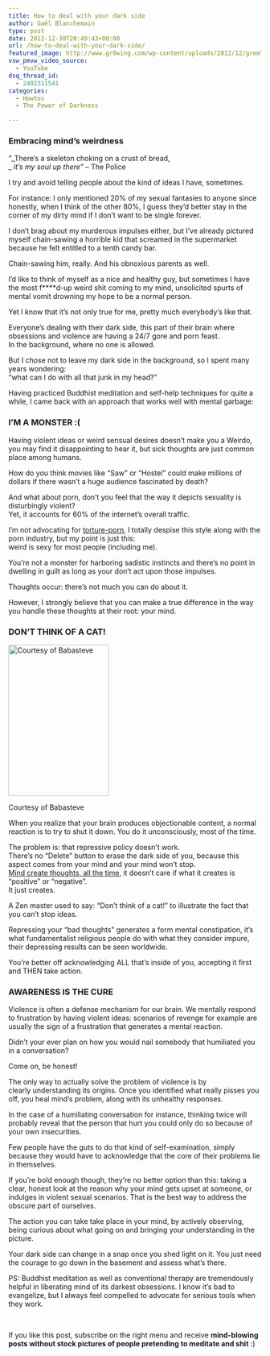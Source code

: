 ```yaml
---
title: How to deal with your dark side
author: Gaël Blanchemain
type: post
date: 2012-12-30T20:49:43+00:00
url: /how-to-deal-with-your-dark-side/
featured_image: http://www.gr0wing.com/wp-content/uploads/2012/12/gremlins-@-a-bar.jpg
vsw_pmvw_video_source:
  - YouTube
dsq_thread_id:
  - 2402311541
categories:
  - Howtos
  - The Power of Darkness

---
```

### Embracing mind&#8217;s weirdness

&#8220;_There&#8217;s a skeleton choking on a crust of bread,  
_ _it&#8217;s my soul up there&#8221;_ &#8211; The Police

I try and avoid telling people about the kind of ideas I have, sometimes.

For instance: I only mentioned 20% of my sexual fantasies to anyone since honestly, when I think of the other 80%, I guess they&#8217;d better stay in the corner of my dirty mind if I don&#8217;t want to be single forever.

<!--more-->

I don&#8217;t brag about my murderous impulses either, but I&#8217;ve already pictured myself chain-sawing a horrible kid that screamed in the supermarket because he felt entitled to a tenth candy bar.

Chain-sawing him, really. And his obnoxious parents as well.

I&#8217;d like to think of myself as a nice and healthy guy, but sometimes I have the most f\****d-up weird shit coming to my mind, unsolicited spurts of mental vomit drowning my hope to be a normal person.

Yet I know that it&#8217;s not only true for me, pretty much everybody&#8217;s like that.

Everyone&#8217;s dealing with their dark side, this part of their brain where obsessions and violence are having a 24/7 gore and porn feast.  
In the background, where no one is allowed.

But I chose not to leave my dark side in the background, so I spent many years wondering:  
&#8220;what can I do with all that junk in my head?&#8221;

Having practiced Buddhist meditation and self-help techniques for quite a while, I came back with an approach that works well with mental garbage:

### I&#8217;M A MONSTER :(

Having violent ideas or weird sensual desires doesn&#8217;t make you a Weirdo, you may find it disappointing to hear it, but sick thoughts are just common place among humans.

How do you think movies like &#8220;Saw&#8221; or &#8220;Hostel&#8221; could make millions of dollars if there wasn&#8217;t a huge audience fascinated by death?

And what about porn, don&#8217;t you feel that the way it depicts sexuality is disturbingly violent?  
Yet, it accounts for 60% of the internet&#8217;s overall traffic.

I&#8217;m not advocating for <a href="http://en.wikipedia.org/wiki/Splatter_film" target="_blank">torture-porn</a>, I totally despise this style along with the porn industry, but my point is just this:  
weird is sexy for most people (including me).

You&#8217;re not a monster for harboring sadistic instincts and there&#8217;s no point in dwelling in guilt as long as your don&#8217;t act upon those impulses.

Thoughts occur: there&#8217;s not much you can do about it.

However, I strongly believe that you can make a true difference in the way you handle these thoughts at their root: your mind.

### DON&#8217;T THINK OF A CAT!

<div id="attachment_4262" style="width: 210px" class="wp-caption alignleft">
  <img aria-describedby="caption-attachment-4262" class="size-medium wp-image-4262" alt="Courtesy of Babasteve" src="http://www.gr0wing.com/wp-content/uploads/2012/12/Burka-200x300.jpg" width="200" height="300" srcset="https://www.gr0wing.com/wp-content/uploads/2012/12/Burka-200x300.jpg 200w, https://www.gr0wing.com/wp-content/uploads/2012/12/Burka-682x1024.jpg 682w, https://www.gr0wing.com/wp-content/uploads/2012/12/Burka-588x882.jpg 588w, https://www.gr0wing.com/wp-content/uploads/2012/12/Burka.jpg 720w" sizes="(max-width: 200px) 100vw, 200px" />
  
  <p id="caption-attachment-4262" class="wp-caption-text">
    Courtesy of Babasteve
  </p>
</div>

When you realize that your brain produces objectionable content, a normal reaction is to try to shut it down. You do it unconsciously, most of the time.

The problem is: that repressive policy doesn&#8217;t work.  
There&#8217;s no &#8220;Delete&#8221; button to erase the dark side of you, because this aspect comes from your mind and your mind won&#8217;t stop.  
<a href="http://theoatmeal.com/comics/brain" target="_blank">Mind create thoughts, all the time</a>, it doesn&#8217;t care if what it creates is &#8220;positive&#8221; or &#8220;negative&#8221;.  
It just creates.

A Zen master used to say: &#8220;Don&#8217;t think of a cat!&#8221; to illustrate the fact that you can&#8217;t stop ideas.

Repressing your &#8220;bad thoughts&#8221; generates a form mental constipation, it&#8217;s what fundamentalist religious people do with what they consider impure, their depressing results can be seen worldwide.

You&#8217;re better off acknowledging ALL that&#8217;s inside of you, accepting it first and THEN take action.

### AWARENESS IS THE CURE

Violence is often a defense mechanism for our brain. We mentally respond to frustration by having violent ideas: scenarios of revenge for example are usually the sign of a frustration that generates a mental reaction.

Didn&#8217;t your ever plan on how you would nail somebody that humiliated you in a conversation?

Come on, be honest!

The only way to actually solve the problem of violence is by clearly understanding its origins. Once you identified what really pisses you off, you heal mind&#8217;s problem, along with its unhealthy responses.

In the case of a humiliating conversation for instance, thinking twice will probably reveal that the person that hurt you could only do so because of your own insecurities.

Few people have the guts to do that kind of self-examination, simply because they would have to acknowledge that the core of their problems lie in themselves.

If you&#8217;re bold enough though, they&#8217;re no better option than this: taking a clear, honest look at the reason why your mind gets upset at someone, or indulges in violent sexual scenarios. That is the best way to address the obscure part of ourselves.

The action you can take take place in your mind, by actively observing, being curious about what going on and bringing your understanding in the picture.

Your dark side can change in a snap once you shed light on it. You just need the courage to go down in the basement and assess what&#8217;s there.

PS: Buddhist meditation as well as conventional therapy are tremendously helpful in liberating mind of its darkest obsessions. I know it&#8217;s bad to evangelize, but I always feel compelled to advocate for serious tools when they work.

&nbsp;

If you like this post, subscribe on the right menu and receive **mind-blowing posts without stock pictures of people pretending to meditate and shit** :)